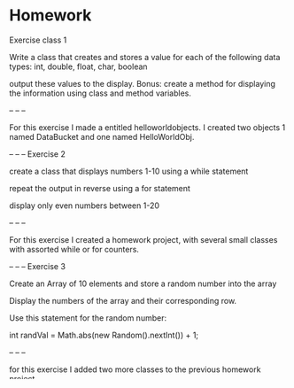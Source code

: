 Homework
========

﻿Exercise class 1

Write a class that creates and stores a value for each of the following data 
types: int, double, float, char, boolean

output these values to the display. Bonus: create a method for displaying the 
information using class and method variables.

– – – 

For this exercise I made a entitled helloworldobjects.  I created two objects 1 
named DataBucket and one named HelloWorldObj.  

– – – 
Exercise 2

create a class that displays numbers 1-10 using a while statement

repeat the output in reverse using a for statement

display only even numbers between 1-20

– – – 

For this exercise I created a homework project, with several small classes with 
assorted while or for counters. 

– – – 
Exercise 3

Create an Array of 10 elements and store a
random number into the array

Display the numbers of the array and their 
corresponding row.

Use this statement for the random number:

int randVal = Math.abs(new Random().nextInt()) + 1;

– – – 

for this exercise I added two more classes to the previous homework project.  
One that fills the array with random numbers the way listed in the exercise 
and one that fills them an other way I devised.  

– – –


 

Exercise 4

Create a Map of states (State code/state
name)

Order and reverse order the data

Create a List of cards

Shuffle cards into a random order

– – – 

for this exercise i used a object for a card, and generated an environment that
created set and printed to display the needed list and map.
 
